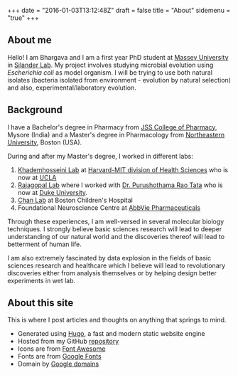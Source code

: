 +++
date = "2016-01-03T13:12:48Z"
draft = false
title = "About"
sidemenu = "true"
+++

## About me

Hello! I am Bhargava and I am a first year PhD student at [Massey University](www.massey.ac.nz) in [Silander Lab](https://silanderlab.com). My project involves studying microbial evolution using *Escherichia coli* as model organism. I will be trying to use both natural isolates (bacteria isolated from environment - evolution by natural selection) and also, experimental/laboratory evolution.

## Background

I have a Bachelor's degree in Pharmacy from [JSS College of Pharmacy](https://www.jssuni.edu.in/JSSWeb/WebShowFromDB.aspx?MID=0&CID=3&PID=10002#), Mysore (India) and a Master's degree in Pharmacology from [Northeastern University](http://www.northeastern.edu/), Boston (USA).

During and after my Master's degree, I worked in different labs:

1. [Khademhosseini Lab](https://tissueeng.net/) at [Harvard-MIT division of Health Sciences](https://hst.mit.edu/) who is now at [UCLA](http://www.ucla.edu/)
2. [Rajagopal Lab](https://www.rajagopallab.com/) where I worked with [Dr. Purushothama Rao Tata](https://thetatalab.com/) who is now at [Duke University](https://www.duke.edu/).
3. [Chan Lab](https://connects.catalyst.harvard.edu/Profiles/display/Person/73094) at Boston Children's Hospital
4. Foundational Neuroscience Centre at [AbbVie Pharmaceuticals](https://www.abbvie.com/our-science/therapeutic-focus-areas/neuroscience.html)

Through these experiences, I am well-versed in several molecular biology techniques. I strongly believe basic sciences research will lead to deeper understanding of our natural world and the discoveries thereof will lead to betterment of human life.

I am also extremely fascinated by data explosion in the fields of basic sciences research and healthcare which I believe will lead to revolutionary discoveries either from analysis themselves or by helping design better experiments in wet lab.



## About this site

This is where I post articles and thoughts on anything that springs to mind.

- Generated using [Hugo](//gohugo.io), a fast and modern static website engine
- Hosted from my GitHub [repository](//github.com/bhargava-morampalli/myblog-version2)
- Icons are from [Font Awesome](//fontawesome.io/)
- Fonts are from [Google Fonts](//www.google.com/fonts)
- Domain by [Google domains](//www.google.com/domains)
